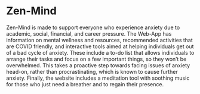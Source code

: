 # Zen-Mind
Zen-Mind is made to support everyone who experience anxiety due to academic, social, financial, and career pressure. The Web-App has information on mental wellness and resources, recommended activities that are COVID friendly, and interactive tools aimed at helping individuals get out of a bad cycle of anxiety. These include a to-do list that allows individuals to arrange their tasks and focus on a few important things, so they won’t be overwhelmed. This takes a proactive step towards facing issues of anxiety head-on, rather than procrastinating, which is known to cause further anxiety. Finally, the website includes a meditation tool with soothing music for those who just need a breather and to regain their presence.
